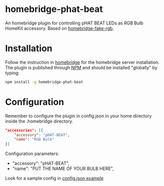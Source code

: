 # homebridge-phat-beat

An homebridge plugin for controlling pHAT BEAT LEDs as RGB Bulb HomeKit accessory.
Based on [homebridge-fake-rgb](https://github.com/EdJoPaTo/homebridge-fake-rgb).

# Installation

Follow the instruction in [homebridge](https://www.npmjs.com/package/homebridge) for the homebridge server installation. The plugin is published through [NPM](https://www.npmjs.com/package/homebridge-phat-beat) and should be installed "globally" by typing:

```bash
npm install -g homebridge-phat-beat
```

# Configuration

Remember to configure the plugin in config.json in your home directory inside the .homebridge directory.

```json
"accessories": [{
    "accessory": "pHAT-BEAT",
    "name": "RGB Bulb"
}]
```

Configuration parameters:

- "accessory": "pHAT-BEAT",
- "name": "PUT THE NAME OF YOUR BULB HERE",

Look for a sample config in [config.json example](https://github.com/roblan/homebridge-phat-beat/blob/master/config-sample.json)

